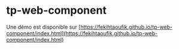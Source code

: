 # tp-web-component

Une démo est disponible sur [https://fekihtaoufik.github.io/tp-web-component/index.html](https://fekihtaoufik.github.io/tp-web-component/index.html)